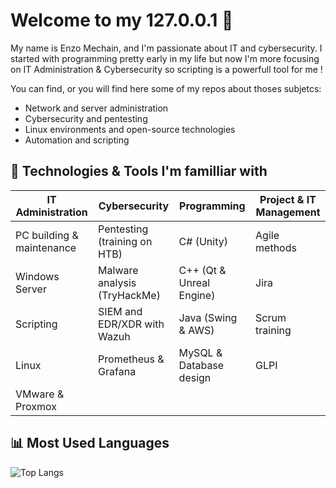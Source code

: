 # Welcome to my 127.0.0.1 👋

My name is Enzo Mechain, and I'm passionate about IT and cybersecurity.
I started with programming pretty early in my life but now I'm more focusing on IT Administration & Cybersecurity so scripting is a powerfull tool for me !

You can find, or you will find here some of my repos about thoses subjetcs:

- Network and server administration
- Cybersecurity and pentesting
- Linux environments and open-source technologies
- Automation and scripting

## 🔧 Technologies & Tools I'm familliar with

| **IT Administration**         | **Cybersecurity**               | **Programming**          | **Project & IT Management** |
|-------------------------------|---------------------------------|--------------------------|-----------------------------|
| PC building & maintenance     | Pentesting (training on HTB)    | C# (Unity)               | Agile methods               |
| Windows Server                | Malware analysis (TryHackMe)    | C++ (Qt & Unreal Engine) | Jira                        |
| Scripting                     | SIEM and EDR/XDR with Wazuh     | Java (Swing & AWS)       | Scrum training              |
| Linux                         | Prometheus & Grafana            | MySQL & Database design  | GLPI                        |
| VMware & Proxmox              |                                 |                          |                             |


## 📊 Most Used Languages

![Top Langs](https://github-readme-stats.vercel.app/api/top-langs/?username=TON_PSEUDO&layout=compact&theme=dark)
